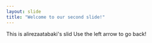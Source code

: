 ```yaml
---
layout: slide
title: "Welcome to our second slide!"
---
```

This is alirezaatabaki's slid
Use the left arrow to go back!